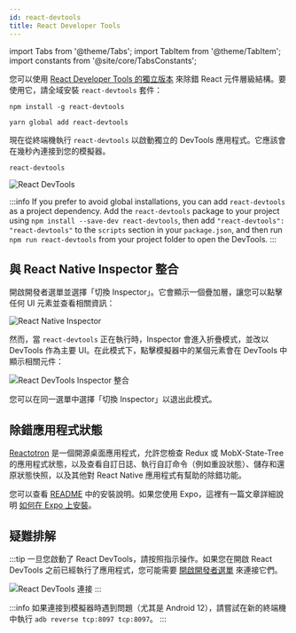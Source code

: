 ```yaml
---
id: react-devtools
title: React Developer Tools
---
```


import Tabs from '@theme/Tabs'; import TabItem from '@theme/TabItem'; import constants from '@site/core/TabsConstants';

您可以使用 [React Developer Tools 的獨立版本](https://github.com/facebook/react/tree/main/packages/react-devtools) 來除錯 React 元件層級結構。要使用它，請全域安裝 `react-devtools` 套件：

<Tabs groupId="package-manager" defaultValue={constants.defaultPackageManager} values={constants.packageManagers}>
<TabItem value="npm">

```shell
npm install -g react-devtools
```

</TabItem>
<TabItem value="yarn">

```shell
yarn global add react-devtools
```

</TabItem>
</Tabs>

現在從終端機執行 `react-devtools` 以啟動獨立的 DevTools 應用程式。它應該會在幾秒內連接到您的模擬器。

```shell
react-devtools
```

![React DevTools](/docs/assets/ReactDevTools.png)

:::info
If you prefer to avoid global installations, you can add `react-devtools` as a project dependency. Add the `react-devtools` package to your project using `npm install --save-dev react-devtools`, then add `"react-devtools": "react-devtools"` to the `scripts` section in your `package.json`, and then run `npm run react-devtools` from your project folder to open the DevTools.
:::

## 與 React Native Inspector 整合

開啟開發者選單並選擇「切換 Inspector」。它會顯示一個疊加層，讓您可以點擊任何 UI 元素並查看相關資訊：

![React Native Inspector](/docs/assets/Inspector.gif)

然而，當 `react-devtools` 正在執行時，Inspector 會進入折疊模式，並改以 DevTools 作為主要 UI。在此模式下，點擊模擬器中的某個元素會在 DevTools 中顯示相關元件：

![React DevTools Inspector 整合](/docs/assets/ReactDevToolsInspector.gif)

您可以在同一選單中選擇「切換 Inspector」以退出此模式。

## 除錯應用程式狀態

[Reactotron](https://github.com/infinitered/reactotron) 是一個開源桌面應用程式，允許您檢查 Redux 或 MobX-State-Tree 的應用程式狀態，以及查看自訂日誌、執行自訂命令（例如重設狀態）、儲存和還原狀態快照，以及其他對 React Native 應用程式有幫助的除錯功能。

您可以查看 [README](https://github.com/infinitered/reactotron) 中的安裝說明。如果您使用 Expo，這裡有一篇文章詳細說明 [如何在 Expo 上安裝](https://shift.infinite.red/start-using-reactotron-in-your-expo-project-today-in-3-easy-steps-a03d11032a7a)。

## 疑難排解

:::tip
一旦您啟動了 React DevTools，請按照指示操作。如果您在開啟 React DevTools 之前已經執行了應用程式，您可能需要 [開啟開發者選單](/docs/debugging#accessing-the-dev-menu) 來連接它們。

![React DevTools 連接](/docs/assets/ReactDevToolsConnection.gif)
:::

:::info
如果連接到模擬器時遇到問題（尤其是 Android 12），請嘗試在新的終端機中執行 `adb reverse tcp:8097 tcp:8097`。
:::